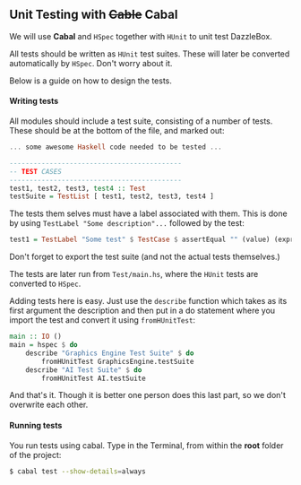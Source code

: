 ## Unit Testing with <s>Cable</s> Cabal
We will use __Cabal__ and ``HSpec`` together with ``HUnit`` to unit test DazzleBox.

All tests should be written as ``HUnit`` test suites. These will later be converted automatically by ``HSpec``. Don't worry about it.

Below is a guide on how to design the tests.

#### Writing tests
All modules should include a test suite, consisting of a number of tests. These should be at the bottom of the file, and marked out:
```haskell
... some awesome Haskell code needed to be tested ...

-------------------------------------------
-- TEST CASES
-------------------------------------------
test1, test2, test3, test4 :: Test
testSuite = TestList [ test1, test2, test3, test4 ]
```

The tests them selves must have a label associated with them. This is done by using ``TestLabel "Some description"...`` followed by the test:

```haskell
test1 = TestLabel "Some test" $ TestCase $ assertEqual "" (value) (expression)
```

Don't forget to export the test suite (and not the actual tests themselves.)

The tests are later run from ``Test/main.hs``, where the ``HUnit`` tests are converted to ``HSpec``.

Adding tests here is easy. Just use the ``describe`` function which takes as its first argument the description and then put in a do statement where you import the test and convert it using ``fromHUnitTest``:

```haskell
main :: IO ()
main = hspec $ do
    describe "Graphics Engine Test Suite" $ do
        fromHUnitTest GraphicsEngine.testSuite
    describe "AI Test Suite" $ do
        fromHUnitTest AI.testSuite
```

And that's it. Though it is better one person does this last part, so we don't overwrite each other.

#### Running tests
You run tests using cabal. Type in the Terminal, from within the __root__ folder of the project:

```bash
$ cabal test --show-details=always
```
